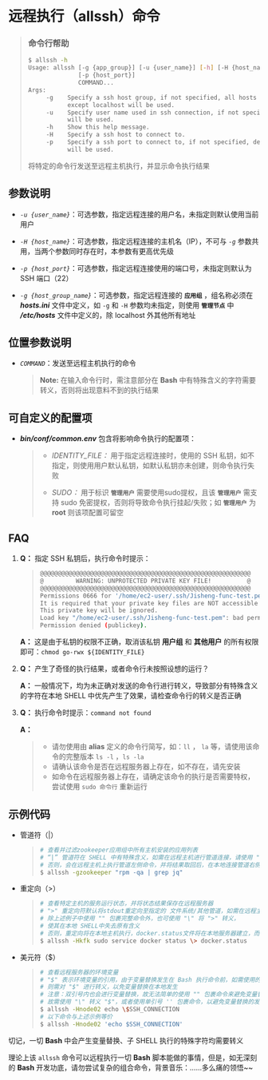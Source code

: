 # 远程执行（allssh）命令

> ### 命令行帮助
>
> ```bash
> $ allssh -h
> Usage: allssh [-g {app_group}] [-u {user_name}] [-h] [-H {host_name}]
>               [-p {host_port}]
>               COMMAND...
> Args:
>      -g    Specify a ssh host group, if not specified, all hosts in "/etc/hosts"
>            except localhost will be used.
>      -u    Specify user name used in ssh connection, if not specified, local user
>            will be used.
>      -h    Show this help message.
>      -H    Specify a ssh host to connect to.
>      -p    Specify a ssh port to connect to, if not specified, default[22] port
>            will be used.
> ```
>
> 将特定的命令行发送至远程主机执行，并显示命令执行结果

## 参数说明

* *`-u {user_name}`*：可选参数，指定远程连接的用户名，未指定则默认使用当前用户

* *`-H {host_name}`*：可选参数，指定远程连接的主机名（IP），不可与 *`-g`* 参数共用，当两个参数同时存在时，本参数有更高优先级

* *`-p {host_port}`*：可选参数，指定远程连接使用的端口号，未指定则默认为 SSH 端口（22）

* *`-g {host_group_name}`*：可选参数，指定远程连接的 **`应用组`** ，组名称必须在 ***hosts.ini*** 文件中定义，如 `-g` 和 `-H` 参数均未指定，则使用 **`管理节点`** 中 ***/etc/hosts*** 文件中定义的，除 localhost 外其他所有地址

## 位置参数说明

* *`COMMAND`*：发送至远程主机执行的命令

  > **Note:** 在输入命令行时，需注意部分在 **Bash** 中有特殊含义的字符需要转义，否则将出现意料不到的执行结果

## 可自定义的配置项

* ***bin/conf/common.env*** 包含将影响命令执行的配置项：

  > * *IDENTITY_FILE：* 用于指定远程连接时，使用的 SSH 私钥，如不指定，则使用用户默认私钥，如默认私钥亦未创建，则命令执行失败
  > 
  > * *SUDO：* 用于标识 **`管理用户`** 需要使用sudo提权，且该 **`管理用户`** 需支持 sudo 免密提权，否则将导致命令执行挂起/失败；如 **`管理用户`** 为 **root** 则该项配置可留空

## FAQ

1. **Q：** 指定 SSH 私钥后，执行命令时提示：

   > ```bash
   > @@@@@@@@@@@@@@@@@@@@@@@@@@@@@@@@@@@@@@@@@@@@@@@@@@@@@@@@@@@
   > @         WARNING: UNPROTECTED PRIVATE KEY FILE!          @
   > @@@@@@@@@@@@@@@@@@@@@@@@@@@@@@@@@@@@@@@@@@@@@@@@@@@@@@@@@@@
   > Permissions 0666 for '/home/ec2-user/.ssh/Jisheng-func-test.pem' are too open.
   > It is required that your private key files are NOT accessible by others.
   > This private key will be ignored.
   > Load key "/home/ec2-user/.ssh/Jisheng-func-test.pem": bad permissions
   > Permission denied (publickey).
   > ```

   **A：** 这是由于私钥的权限不正确，取消该私钥 **用户组** 和 **其他用户** 的所有权限即可：`chmod go-rwx ${IDENTITY_FILE}`

2. **Q：** 产生了奇怪的执行结果，或者命令行未按照设想的运行？

   **A：** 一般情况下，均为未正确对发送的命令行进行转义，导致部分有特殊含义的字符在本地 SHELL 中优先产生了效果，请检查命令行的转义是否正确

3. **Q：** 执行命令时提示：`command not found`

   **A：** 

   > * 请勿使用由 **alias** 定义的命令行简写，如：`ll` ， `la` 等，请使用该命令的完整版本 `ls -l` ，`ls -la` 
   > * 请确认该命令是否在远程服务器上存在，如不存在，请先安装
   > * 如命令在远程服务器上存在，请确定该命令的执行是否需要特权，尝试使用 `sudo 命令行` 重新运行

## 示例代码

* 管道符（|）

  > ```bash
  > # 查看并过滤zookeeper应用组中所有主机安装的应用列表
  > # “|” 管道符在 SHELL 中有特殊含义，如需在远程主机进行管道连接，请使用 "" 将完整命令包裹起来
  > # 否则，会在远程主机上执行管道左侧命令，并将结果取回后，在本地连接管道右侧命令
  > $ allssh -gzookeeper "rpm -qa | grep jq"
  > ```

* 重定向（>）

  > ```bash
  > # 查看特定主机的服务运行状态，并将状态结果保存在远程服务器
  > # ">" 重定向符默认将stdout重定向至指定的 文件系统/其他管道，如需在远程主机进行重定向，
  > # 除上述例子中使用 "" 包裹完整命令外，也可使用 "\" 将 ">" 转义，
  > # 使其在本地 SHELL中失去原有含义
  > # 否则，重定向将在本地主机执行，docker.status文件将在本地服务器建立，而非远程服务器
  > $ allssh -Hkfk sudo service docker status \> docker.status
  > ```


* 美元符（$）

  > ```bash
  > # 查看远程服务器的环境变量
  > # "$" 表示环境变量的引用，由于变量替换发生在 Bash 执行命令前，如需使用的变量为远程服务器变量，
  > # 则需对 "$" 进行转义，以免变量替换在本地发生
  > # 注意：双引号内也会进行变量替换，故无法简单的使用 "" 包裹命令来避免变量替换
  > # 故需使用 "\" 转义 "$"，或者使用单引号 '' 包裹命令，以避免变量替换的发生
  > $ allssh -Hnode02 echo \$SSH_CONNECTION
  > # 以下命令与上述示例等价
  > $ allssh -Hnode02 'echo $SSH_CONNECTION'
  > ```

切记，一切 **Bash** 中会产生变量替换、子 SHELL 执行的特殊字符均需要转义

理论上该 `allssh` 命令可以远程执行一切 **Bash** 脚本能做的事情，但是，如无深刻的 **Bash** 开发功底，请勿尝试复杂的组合命令，背景音乐：……多么痛的领悟~~

